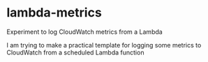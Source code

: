 # lambda-metrics
Experiment to log CloudWatch metrics from a Lambda

I am trying to make a practical template for logging some metrics to CloudWatch
from a scheduled Lambda function

